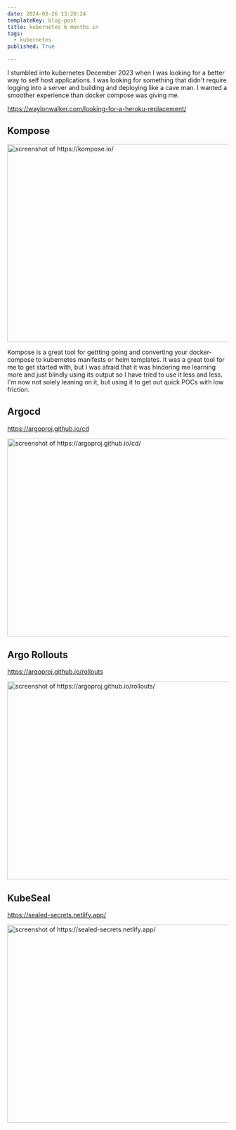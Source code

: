 ```yaml
---
date: 2024-03-26 13:20:24
templateKey: blog-post
title: kubernetes 6 months in
tags:
  - kubernetes
published: True

---
```


 I stumbled into kubernetes December 2023 when I was looking for a better way
 to self host applications.  I was looking for something that didn't require
 logging into a server and building and deploying like a cave man.  I wanted a
 smoother experience than docker compose was giving me.

https://waylonwalker.com/looking-for-a-heroku-replacement/

## Kompose

<a href='https://kompose.io' >
<img
    src='https://shots.wayl.one/shot/?url=https://kompose.io/&height=450&width=800&scaled_width=800&scaled_height=450&selectors='
    alt='screenshot of https://kompose.io/'
    height='450'
    width='800'
/>
</a>

Kompose is a great tool for gettting going and converting your docker-compose
to kubernetes manifests or helm templates.  It was a great tool for me to get
started with, but I was afraid that it was hindering me learning more and just
blindly using its output so I have tried to use it less and less.  I'm now not solely leaning on it, but using it to get out quick POCs with low friction.

## Argocd

https://argoproj.github.io/cd

<a href='https://argoproj.github.io/cd/' >
<img
    src='https://shots.wayl.one/shot/?url=https://argoproj.github.io/cd/&height=450&width=800&scaled_width=800&scaled_height=450&selectors='
    alt='screenshot of https://argoproj.github.io/cd/'
    height='450'
    width='800'
/>
</a>

## Argo Rollouts

https://argoproj.github.io/rollouts

<a href='https://argoproj.github.io/rollouts/' >
<img
    src='https://shots.wayl.one/shot/?url=https://argoproj.github.io/rollouts/&height=450&width=800&scaled_width=800&scaled_height=450&selectors='
    alt='screenshot of https://argoproj.github.io/rollouts/'
    height='450'
    width='800'
/>
</a>

## KubeSeal

https://sealed-secrets.netlify.app/

<a href='https://sealed-secrets.netlify.app/' >
<img
    src='https://shots.wayl.one/shot/?url=https://sealed-secrets.netlify.app/&height=450&width=800&scaled_width=800&scaled_height=450&selectors='
    alt='screenshot of https://sealed-secrets.netlify.app/'
    height='450'
    width='800'
/>
</a>
